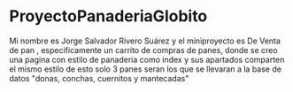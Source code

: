 # ProyectoPanaderiaGlobito
Mi nombre es Jorge Salvador Rivero Suárez 
y el miniproyecto es De Venta de pan , especificamente un carrito de compras de panes,
donde se creo una pagina con estilo de panaderia como index y sus apartados comparten el mismo estilo
de esto solo 3 panes seran los que se llevaran a la base de datos "donas, conchas, cuernitos y mantecadas"
